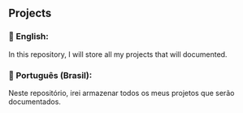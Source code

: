 ## Projects

### :pushpin: English:
In this repository, I will store all my projects that will documented.

### :pushpin: Português (Brasil):
Neste repositório, irei armazenar todos os meus projetos que serão documentados.